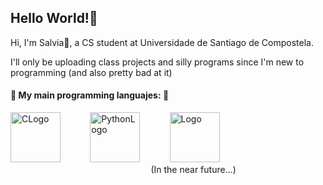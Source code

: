 ## Hello World!🌻
Hi, I'm Salvia🌱, a CS student at Universidade de Santiago de Compostela. 

I'll only be uploading class projects and silly programs since I'm new to programming (and also pretty bad at it) 
#### 💟 My main programming languajes: 💟
<img src="https://upload.wikimedia.org/wikipedia/commons/thumb/1/18/C_Programming_Language.svg/1853px-C_Programming_Language.svg.png" alt="CLogo" width="80"/>&nbsp;&nbsp;&nbsp;&nbsp;&nbsp;&nbsp;&nbsp;&nbsp;&nbsp;&nbsp;&nbsp;&nbsp;<img src="https://upload.wikimedia.org/wikipedia/commons/thumb/c/c3/Python-logo-notext.svg/1869px-Python-logo-notext.svg.png" alt="PythonLogo" width="80"/>&nbsp;&nbsp;&nbsp;&nbsp;&nbsp;&nbsp;&nbsp;&nbsp;&nbsp;&nbsp;&nbsp;&nbsp;<img src="https://upload.wikimedia.org/wikipedia/en/thumb/3/30/Java_programming_language_logo.svg/1200px-Java_programming_language_logo.svg.png" alt="Logo" width="80"/>                         
&nbsp;&nbsp;&nbsp;&nbsp;&nbsp;&nbsp;&nbsp;&nbsp;&nbsp;&nbsp;&nbsp;&nbsp;&nbsp;&nbsp;&nbsp;&nbsp;&nbsp;&nbsp;&nbsp;&nbsp;&nbsp;&nbsp;&nbsp;&nbsp;&nbsp;&nbsp;&nbsp;&nbsp;&nbsp;&nbsp;&nbsp;&nbsp;&nbsp;&nbsp;&nbsp;&nbsp;&nbsp;&nbsp;&nbsp;&nbsp;&nbsp;&nbsp;&nbsp;&nbsp;&nbsp;&nbsp;&nbsp;&nbsp;&nbsp;&nbsp;&nbsp;&nbsp;&nbsp;&nbsp;&nbsp;&nbsp;&nbsp;(In the near future...)
